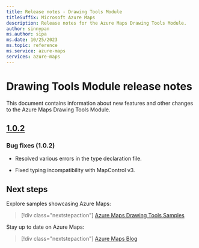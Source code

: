 ```yaml
---
title: Release notes - Drawing Tools Module
titleSuffix: Microsoft Azure Maps
description: Release notes for the Azure Maps Drawing Tools Module. 
author: sinnypan
ms.author: sipa
ms.date: 10/25/2023
ms.topic: reference
ms.service: azure-maps
services: azure-maps
---
```


# Drawing Tools Module release notes

This document contains information about new features and other changes to the Azure Maps Drawing Tools Module.

## [1.0.2]

### Bug fixes (1.0.2)

- Resolved various errors in the type declaration file.

- Fixed typing incompatibility with MapControl v3.

## Next steps

Explore samples showcasing Azure Maps:

> [!div class="nextstepaction"]
> [Azure Maps Drawing Tools Samples]

Stay up to date on Azure Maps:

> [!div class="nextstepaction"]
> [Azure Maps Blog]


[1.0.2]: https://www.npmjs.com/package/azure-maps-drawing-tools/v/1.0.2
[Azure Maps Drawing Tools Samples]: https://samples.azuremaps.com/?search=Drawing
[Azure Maps Blog]: https://techcommunity.microsoft.com/t5/azure-maps-blog/bg-p/AzureMapsBlog
